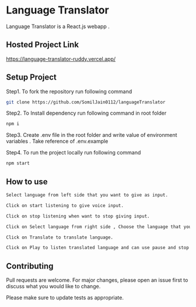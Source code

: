 # Language Translator

Language Translator is a React.js webapp .

## Hosted Project Link

https://language-translator-ruddy.vercel.app/


## Setup Project 

Step1. To fork the repository run following command

```bash
git clone https://github.com/SomilJain0112/languageTranslator
```
Step2. To Install dependency run following command in root folder
```bash
npm i
```

Step3. Create .env file in the root folder and write value of environment variables . Take reference of .env.example

Step4. To run the project locally run following command
```bash
npm start
```

## How to use

```bash
Select language from left side that you want to give as input.
```

```bash
Click on start listening to give voice input.
```

```bash
Click on stop listening when want to stop giving input.
```

```bash
Click on Select language from right side , Choose the language that you want to hear as output.
```

```bash
Click on Translate to translate language. 
```

```bash
Click on Play to listen translated language and can use pause and stop button to control audio. 
```

## Contributing

Pull requests are welcome. For major changes, please open an issue first
to discuss what you would like to change.

Please make sure to update tests as appropriate.